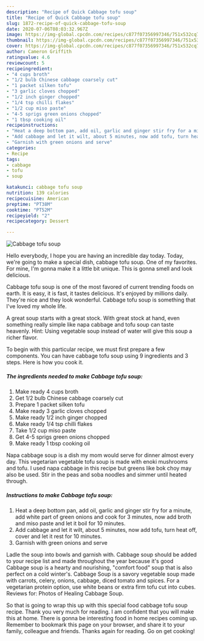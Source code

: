```yaml
---
description: "Recipe of Quick Cabbage tofu soup"
title: "Recipe of Quick Cabbage tofu soup"
slug: 1872-recipe-of-quick-cabbage-tofu-soup
date: 2020-07-06T08:03:32.967Z
image: https://img-global.cpcdn.com/recipes/c877f07356997346/751x532cq70/cabbage-tofu-soup-recipe-main-photo.jpg
thumbnail: https://img-global.cpcdn.com/recipes/c877f07356997346/751x532cq70/cabbage-tofu-soup-recipe-main-photo.jpg
cover: https://img-global.cpcdn.com/recipes/c877f07356997346/751x532cq70/cabbage-tofu-soup-recipe-main-photo.jpg
author: Cameron Griffith
ratingvalue: 4.6
reviewcount: 5
recipeingredient:
- "4 cups broth"
- "1/2 bulb Chinese cabbage coarsely cut"
- "1 packet silken tofu"
- "3 garlic cloves chopped"
- "1/2 inch ginger chopped"
- "1/4 tsp chilli flakes"
- "1/2 cup miso paste"
- "4-5 sprigs green onions chopped"
- "1 tbsp cooking oil"
recipeinstructions:
- "Heat a deep bottom pan, add oil, garlic and ginger stir fry for a minute, add white part of green onions and cook for 3 minutes, now add broth and miso paste and let it boil for 10 minutes."
- "Add cabbage and let it wilt, about 5 minutes, now add tofu, turn heat off, cover and let it rest for 10 minutes."
- "Garnish with green onions and serve"
categories:
- Recipe
tags:
- cabbage
- tofu
- soup

katakunci: cabbage tofu soup 
nutrition: 139 calories
recipecuisine: American
preptime: "PT38M"
cooktime: "PT52M"
recipeyield: "2"
recipecategory: Dessert

---
```



![Cabbage tofu soup](https://img-global.cpcdn.com/recipes/c877f07356997346/751x532cq70/cabbage-tofu-soup-recipe-main-photo.jpg)

Hello everybody, I hope you are having an incredible day today. Today, we're going to make a special dish, cabbage tofu soup. One of my favorites. For mine, I'm gonna make it a little bit unique. This is gonna smell and look delicious.

Cabbage tofu soup is one of the most favored of current trending foods on earth. It is easy, it is fast, it tastes delicious. It's enjoyed by millions daily. They're nice and they look wonderful. Cabbage tofu soup is something that I've loved my whole life.

A great soup starts with a great stock. With great stock at hand, even something really simple like napa cabbage and tofu soup can taste heavenly. Hint: Using vegetable soup instead of water will give this soup a richer flavor.


To begin with this particular recipe, we must first prepare a few components. You can have cabbage tofu soup using 9 ingredients and 3 steps. Here is how you cook it.

<!--inarticleads1-->

##### The ingredients needed to make Cabbage tofu soup:

1. Make ready 4 cups broth
1. Get 1/2 bulb Chinese cabbage coarsely cut
1. Prepare 1 packet silken tofu
1. Make ready 3 garlic cloves chopped
1. Make ready 1/2 inch ginger chopped
1. Make ready 1/4 tsp chilli flakes
1. Take 1/2 cup miso paste
1. Get 4-5 sprigs green onions chopped
1. Make ready 1 tbsp cooking oil


Napa cabbage soup is a dish my mom would serve for dinner almost every day. This vegetarian vegetable tofu soup is made with enoki mushrooms and tofu. I used napa cabbage in this recipe but greens like bok choy may also be used. Stir in the peas and soba noodles and simmer until heated through. 

<!--inarticleads2-->

##### Instructions to make Cabbage tofu soup:

1. Heat a deep bottom pan, add oil, garlic and ginger stir fry for a minute, add white part of green onions and cook for 3 minutes, now add broth and miso paste and let it boil for 10 minutes.
1. Add cabbage and let it wilt, about 5 minutes, now add tofu, turn heat off, cover and let it rest for 10 minutes.
1. Garnish with green onions and serve


Ladle the soup into bowls and garnish with. Cabbage soup should be added to your recipe list and made throughout the year because it&#39;s good Cabbage soup is a hearty and nourishing, &#34;comfort food&#34; soup that is also perfect on a cold winter&#39;s. Cabbage Soup is a savory vegetable soup made with carrots, celery, onions, cabbage, diced tomato and spices. For a vegetarian protein option, use white beans or extra firm tofu cut into cubes. Reviews for: Photos of Healing Cabbage Soup. 

So that is going to wrap this up with this special food cabbage tofu soup recipe. Thank you very much for reading. I am confident that you will make this at home. There is gonna be interesting food in home recipes coming up. Remember to bookmark this page on your browser, and share it to your family, colleague and friends. Thanks again for reading. Go on get cooking!
